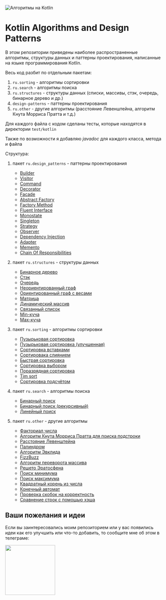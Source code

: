 ![Алгоритмы на Kotlin](/assets/algo_ru.png)

# Kotlin Algorithms and Design Patterns

В этом репозитории приведены наиболее распространенные алгоритмы, структуры данных и паттерны проектирования, написанные на языке программирования Kotlin.

Весь код разбит по отдельным пакетам:

1. <code>ru.sorting</code> - алгоритмы сортировки
2. <code>ru.search</code> - алгоритмы поиска
3. <code>ru.structures</code> - структуры данных (списки, массивы, стэк, очередь, бинарное дерево и др.)
4. <code>design-patterns</code> - паттерны проектирования
5. <code>ru.other</code> - другие алгоритмы (расстояние Левенштейна, алгоритм Кнута Морриса Пратта и т.д.)

Для каждого файла с кодом сделаны тесты, которые находятся в директории <code>test/kotlin</code>

Также по возможности я добавляю *javadoc* для каждого класса, метода и файла

Структура:

1. пакет <code>ru.design_patterns</code> - паттерны проектирования
    * [Builder](/src/main/kotlin/design_patterns/Builder.kt)
    * [Visitor](/src/main/kotlin/design_patterns/Visitor.kt)
    * [Command](/src/main/kotlin/design_patterns/Command.kt)
    * [Decorator](/src/main/kotlin/design_patterns/Decorator.kt)
    * [Facade](/src/main/kotlin/design_patterns/Facade.kt)
    * [Abstract Factory](/src/main/kotlin/design_patterns/Abstract%20Factory.kt)
    * [Factory Method](/src/main/kotlin/design_patterns/Factory%20Method.kt)
    * [Fluent Interface](/src/main/kotlin/design_patterns/Fluent%20Interface%20Pattern.kt)
    * [Monostate](/src/main/kotlin/design_patterns/Monostate.kt)
    * [Singleton](/src/main/kotlin/design_patterns/Singleton.kt)
    * [Strategy](/src/main/kotlin/design_patterns/Strategy.kt)
    * [Observer](/src/main/kotlin/design_patterns/Observer.kt)
    * [Dependency Injection](/src/main/kotlin/design_patterns/Dependency%20Injection.kt)
    * [Adapter](/src/main/kotlin/design_patterns/Adapter.kt)
    * [Memento](/src/main/kotlin/design_patterns/Memento.kt)
    * [Chain Of Responsibilities](/src/main/kotlin/design_patterns/Сhain%20Of%20Responsibilities.kt)

2. пакет <code>ru.structures</code> - структуры данных
    * [Бинарное дерево](/src/main/kotlin/structures/BinaryTree.kt)
    * [Стэк](/src/main/kotlin/structures/Stack.kt)
    * [Очередь](/src/main/kotlin/structures/Queue.kt)
    * [Неориентированный граф](/src/main/kotlin/structures/Graph.kt)
    * [Ориентированный граф с весами](/src/main/kotlin/structures/GraphWithWeights.kt)
    * [Матрица](/src/main/kotlin/structures/Matrix.kt)
    * [Динамический массив](/src/main/kotlin/structures/MyArrayList.kt)
    * [Связанный список](/src/main/kotlin/structures/LinkedList.kt)
    * [Min-куча](/src/main/kotlin/structures/MinHeap.kt)
    * [Max-куча](/src/main/kotlin/structures/MaxHeap.kt)

3. пакет <code>ru.sorting</code> - алгоритмы сортировки
    * [Пузырьковая сортировка](/src/main/kotlin/sorting/BubbleSort.kt)
    * [Пузырьковая сортировка (улучшенная)](/src/main/kotlin/sorting/BubbleSortImproved.kt)
    * [Сортировка вставками](/src/main/kotlin/sorting/InsertionSort.kt)
    * [Сортировака слиянием](/src/main/kotlin/sorting/MergeSort.kt)
    * [Быстрая сортировка](/src/main/kotlin/sorting/QuickSort.kt)
    * [Сортировка выбором](/src/main/kotlin/sorting/SelectionSort.kt)
    * [Поразрядная сортировка](/src/main/kotlin/sorting/RadixSort.kt)
    * [Tim sort](/src/main/kotlin/sorting/TimSort.kt)
    * [Сортировка подсчётом](/src/main/kotlin/sorting/CountSort.kt)

4. пакет <code>ru.search</code> - алгоритмы поиска
    * [Бинарный поиск](/src/main/kotlin/search/BinarySearch.kt)
    * [Бинарный поиск (рекурсивный)](/src/main/kotlin/search/BinarySearchRecursive.kt)
    * [Линейный поиск](/src/main/kotlin/search/LinearSearch.kt)

5. пакет <code>ru.other</code> - другие алгоритмы
    * [Факториал числа](/src/main/kotlin/other/Factorial.kt)
    * [Алгоритм Кнута Морриса Пратта для поиска подстроки](/src/main/kotlin/other/KnuthMorrisPratt.kt)
    * [Расстояние Левенштейна](/src/main/kotlin/other/LevensteinLength.kt)
    * [Палиндром](/src/main/kotlin/other/Palindrome.kt)
    * [Алгоритм Эвклида](/src/main/kotlin/other/Euclid.kt)
    * [FizzBuzz](/src/main/kotlin/other/FizzBuzz.kt)
    * [Алгоритм переворота массива](/src/main/kotlin/other/ReverseArray.kt)
    * [Решето Эратосфена](/src/main/kotlin/other/SieveOfEratosthenes.kt)
    * [Поиск минимума](/src/main/kotlin/other/Min.kt)
    * [Поиск максимума](/src/main/kotlin/other/Max.kt)
    * [Квадратный корень из числа](/src/main/kotlin/other/Sqrt.kt)
    * [Конечный автомат](/src/main/kotlin/other/BinaryDigitsCounter.kt)
    * [Проверка скобок на корректность](/src/main/kotlin/other/ParenthesisCheck.kt)
    * [Сравнение строк с помощью хэша](/src/main/kotlin/other/StringEqualsHash.kt)

## Ваши пожелания и идеи

Если вы заинтересовались моим репозиторием или у вас появились идеи как его улучшить или что-то добавить, то сообщите мне об этом в телеграме:

<a href="https://t.me/rwcwuwr"><img src="https://upload.wikimedia.org/wikipedia/commons/thumb/8/82/Telegram_logo.svg/1024px-Telegram_logo.svg.png" width=160 /></a>
